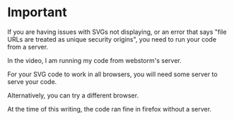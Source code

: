 # Important

If you are having issues with SVGs not displaying, or an error that says "file URLs are treated as unique security origins", you need to run your code from a server.

In the video, I am running my code from webstorm's server.

For your SVG code to work in all browsers, you will need some server to serve your code.

Alternatively, you can try a different browser.

At the time of this writing, the code ran fine in firefox without a server.